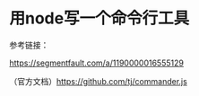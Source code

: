 # 用node写一个命令行工具
参考链接：

https://segmentfault.com/a/1190000016555129

（官方文档）https://github.com/tj/commander.js